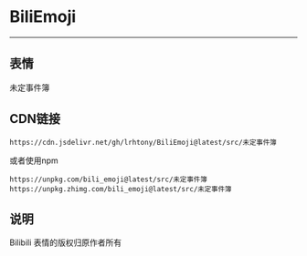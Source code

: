 # BiliEmoji
---
## 表情
未定事件簿
## CDN链接
```
https://cdn.jsdelivr.net/gh/lrhtony/BiliEmoji@latest/src/未定事件簿
```
或者使用npm
```
https://unpkg.com/bili_emoji@latest/src/未定事件簿
https://unpkg.zhimg.com/bili_emoji@latest/src/未定事件簿
```
## 说明
Bilibili 表情的版权归原作者所有
